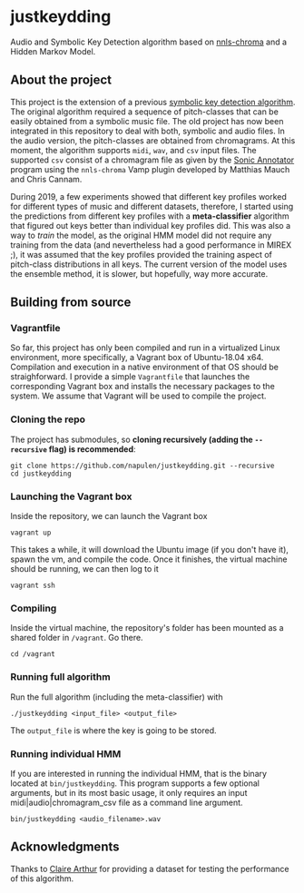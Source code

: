# justkeydding
Audio and Symbolic Key Detection algorithm based on [nnls-chroma](http://www.isophonics.net/nnls-chroma) and a Hidden Markov Model.

## About the project
This project is the extension of a previous [symbolic key detection algorithm](https://github.com/napulen/keytracker). The original algorithm required a sequence of pitch-classes that can be easily obtained from a symbolic music file. The old project has now been integrated in this repository to deal with both, symbolic and audio files. In the audio version, the pitch-classes are obtained from chromagrams. At this moment, the algorithm supports `midi`, `wav`, and `csv` input files. The supported `csv` consist of a chromagram file as given by the [Sonic Annotator](https://www.vamp-plugins.org/sonic-annotator/) program using the `nnls-chroma` Vamp plugin developed by Matthias Mauch and Chris Cannam.

During 2019, a few experiments showed that different key profiles worked for different types of music and different datasets, therefore, I started using the predictions from different key profiles with a **meta-classifier** algorithm that figured out keys better than individual key profiles did. This was also a way to *train* the model, as the original HMM model did not require any training from the data (and nevertheless had a good performance in MIREX ;), it was assumed that the key profiles provided the training aspect of pitch-class distributions in all keys. The current version of the model uses the ensemble method, it is slower, but hopefully, way more accurate.

## Building from source
### Vagrantfile
So far, this project has only been compiled and run in a virtualized Linux environment, more specifically, a Vagrant box of Ubuntu-18.04 x64. Compilation and execution in a native environment of that OS should be straighforward. I provide a simple `Vagrantfile` that launches the corresponding Vagrant box and installs the necessary packages to the system. We assume that Vagrant will be used to compile the project.

### Cloning the repo
The project has submodules, so **cloning recursively (adding the `--recursive` flag) is recommended**:
```
git clone https://github.com/napulen/justkeydding.git --recursive
cd justkeydding
```
### Launching the Vagrant box
Inside the repository, we can launch the Vagrant box
```
vagrant up
```
This takes a while, it will download the Ubuntu image (if you don't have it), spawn the vm, and compile the code. Once it finishes, the virtual machine should be running, we can then log to it
```
vagrant ssh
```
### Compiling
Inside the virtual machine, the repository's folder has been mounted as a shared folder in `/vagrant`. Go there.
```
cd /vagrant
```
### Running full algorithm
Run the full algorithm (including the meta-classifier) with
```
./justkeydding <input_file> <output_file>
```
The `output_file` is where the key is going to be stored.

### Running individual HMM
If you are interested in running the individual HMM, that is the binary located at `bin/justkeydding`. This program supports a few optional arguments, but in its most basic usage, it only requires an input midi|audio|chromagram_csv file as a command line argument.
```
bin/justkeydding <audio_filename>.wav
```
## Acknowledgments
Thanks to [Claire Arthur](https://github.com/musicnerd) for providing a dataset for testing the performance of this algorithm.
